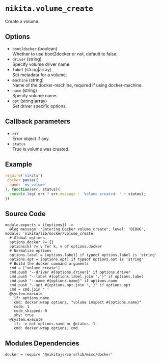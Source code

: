 
# `nikita.volume_create`

Create a volume. 

## Options

* `boot2docker` (boolean)   
  Whether to use boot2docker or not, default to false.
* `driver` (string)   
  Specify volume driver name.
* `label` (string|array)   
  Set metadata for a volume.
* `machine` (string)   
  Name of the docker-machine, required if using docker-machine.
* `name` (string)   
  Specify volume name.
* `opt` (string|array)   
  Set driver specific options.

## Callback parameters

* `err`   
  Error object if any.   
* `status`   
  True is volume was created.

## Example

```javascript
require('nikita')
.docker.pause({
  name: 'my_volume'
}, function(err, status){
  console.log( err ? err.message : 'Volume created: ' + status);
})
```

## Source Code

    module.exports = ({options}) ->
      @log message: "Entering Docker volume_create", level: 'DEBUG', module: 'nikita/lib/docker/volume_create'
      # Global options
      options.docker ?= {}
      options[k] ?= v for k, v of options.docker
      # Normalize options
      options.label = [options.label] if typeof options.label is 'string'
      options.opt = [options.opt] if typeof options.opt is 'string'
      # Build the docker command arguments
      cmd = ["volume create"]
      cmd.push "--driver #{options.driver}" if options.driver
      cmd.push "--label #{options.label.join ','}" if options.label
      cmd.push "--name #{options.name}" if options.name
      cmd.push "--opt #{options.opt.join ','}" if options.opt
      cmd = cmd.join ' '
      @system.execute
        if: options.name
        cmd: docker.wrap options, "volume inspect #{options.name}"
        code: 1
        code_skipped: 0
        shy: true
      @system.execute
        if: -> not options.name or @status -1
        cmd: docker.wrap options, cmd

## Modules Dependencies

    docker = require '@nikitajs/core/lib/misc/docker'
